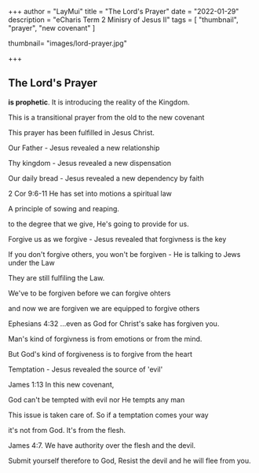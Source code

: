 +++
author = "LayMui"
title = "The Lord's Prayer"
date = "2022-01-29"
description = "eCharis Term 2 Minisry of Jesus II"
tags = [
   "thumbnail", "prayer", "new covenant"
]

thumbnail= "images/lord-prayer.jpg"

+++

## The Lord's Prayer

**is prophetic**. It is introducing the reality of the Kingdom.

This is a transitional prayer from the old to the new covenant

This prayer has been fulfilled in Jesus Christ.

Our Father - Jesus revealed a new relationship

Thy kingdom - Jesus revealed a new dispensation

Our daily bread - Jesus revealed a new dependency by faith

2 Cor 9:6-11 He has set into motions a spiritual law

A principle of sowing and reaping.

to the degree that we give, He's going to provide for us.

Forgive us as we forgive - Jesus revealed that forgivness is the key

If you don't forgive others, you won't be forgiven - He is talking to Jews under the Law

They are still fulfiling the Law.

We've to be forgiven before we can forgive ohters

and now we are forgiven we are equipped to forgive others

Ephesians 4:32 ...even as God for Christ's sake has forgiven you.

Man's kind of forgivness is from emotions or from the mind.

But God's kind of forgiveness is to forgive from the heart

Temptation - Jesus revealed the source of 'evil'

James 1:13 In this new covenant,

God can't be tempted with evil nor He tempts any man

This issue is taken care of. So if a temptation comes your way

it's not from God. It's from the flesh.

James 4:7. We have authority over the flesh and the devil.

Submit yourself therefore to God, Resist the devil and he will flee from you.
